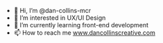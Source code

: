 - 👋 Hi, I’m @dan-collins-mcr
- 👀 I’m interested in UX/UI Design
- 🌱 I’m currently learning front-end development
- 📫 How to reach me www.dancollinscreative.com

<!---
dan-collins-mcr/dan-collins-mcr is a ✨ special ✨ repository because its `README.md` (this file) appears on your GitHub profile.
You can click the Preview link to take a look at your changes.
--->
